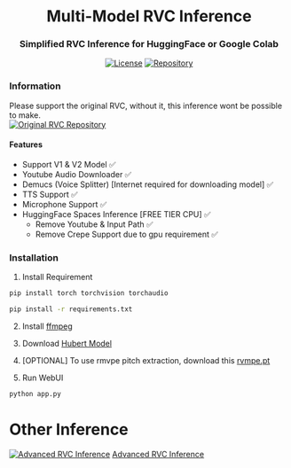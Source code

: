 <div align="center">

# Multi-Model RVC Inference
### Simplified RVC Inference for HuggingFace or Google Colab

[![License](https://img.shields.io/github/license/arkandash/Multi-Model-RVC-Inference?style=for-the-badge)](https://github.com/ArkanDash/Multi-Model-RVC-Inference/blob/master/LICENSE)
[![Repository](https://img.shields.io/badge/Github-Multi%20Model%20RVC%20Inference-blue?style=for-the-badge&logo=github)](https://github.com/ArkanDash/Multi-Model-RVC-Inference)
</div>

### Information
Please support the original RVC, without it, this inference wont be possible to make.<br />
[![Original RVC Repository](https://img.shields.io/badge/Github-Original%20RVC%20Repository-blue?style=for-the-badge&logo=github)](https://github.com/RVC-Project/Retrieval-based-Voice-Conversion-WebUI)
#### Features
- Support V1 & V2 Model ✅
- Youtube Audio Downloader ✅
- Demucs (Voice Splitter) [Internet required for downloading model] ✅
- TTS Support ✅
- Microphone Support ✅
- HuggingFace Spaces Inference [FREE TIER CPU] ✅
    - Remove Youtube & Input Path ✅
    - Remove Crepe Support due to gpu requirement ✅

### Installation

1. Install Requirement <br />
```bash
pip install torch torchvision torchaudio

pip install -r requirements.txt
```

2. Install [ffmpeg](https://ffmpeg.org/)

3. Download [Hubert Model](https://huggingface.co/lj1995/VoiceConversionWebUI/blob/main/hubert_base.pt) <br />

4. [OPTIONAL] To use rmvpe pitch extraction, download this [rvmpe.pt](https://huggingface.co/lj1995/VoiceConversionWebUI/blob/main/rmvpe.pt)

5. Run WebUI <br />
```bash
python app.py
```
# Other Inference
[![Advanced RVC Inference](https://img.shields.io/badge/Github-Advanced_RVC_Inference-blue?style=for-the-badge&logo=github)](https://github.com/ArkanDash/Multi-Model-RVC-Inference)
[Advanced RVC Inference](https://github.com/ArkanDash/rvc-simple-inference)